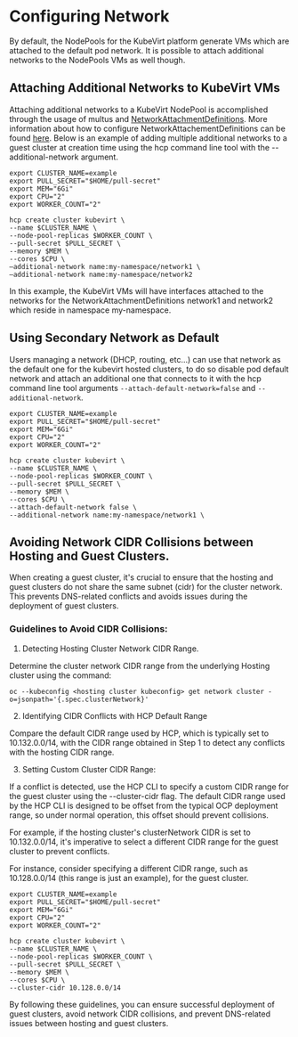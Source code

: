 # Configuring Network

By default, the NodePools for the KubeVirt platform generate VMs which are
attached to the default pod network. It is possible to attach additional
networks to the NodePools VMs as well though.

## Attaching Additional Networks to KubeVirt VMs

Attaching additional networks to a KubeVirt NodePool is accomplished through
the usage of multus and [NetworkAttachmentDefinitions](https://docs.openshift.com/container-platform/latest/rest_api/network_apis/networkattachmentdefinition-k8s-cni-cncf-io-v1.html). More information about
how to configure NetworkAttachementDefinitions can be found [here](https://70729--ocpdocs-pr.netlify.app/openshift-enterprise/latest/networking/multiple_networks/configuring-additional-network). Below is an example
of adding multiple additional networks to a guest cluster at creation time
using the hcp command line tool with the --additional-network argument.

```shell linenums="1"
export CLUSTER_NAME=example
export PULL_SECRET="$HOME/pull-secret"
export MEM="6Gi"
export CPU="2"
export WORKER_COUNT="2"

hcp create cluster kubevirt \
--name $CLUSTER_NAME \
--node-pool-replicas $WORKER_COUNT \
--pull-secret $PULL_SECRET \
--memory $MEM \
--cores $CPU \
–additional-network name:my-namespace/network1 \
–additional-network name:my-namespace/network2
```

In this example, the KubeVirt VMs will have interfaces attached to the networks
for the NetworkAttachmentDefinitions network1 and network2 which reside in
namespace my-namespace.

## Using Secondary Network as Default

Users managing a network (DHCP, routing, etc...) can use that network 
as the default one for the kubevirt hosted clusters, to do so
disable pod default network and attach an additional one that connects to it 
with the hcp command line tool arguments `--attach-default-network=false` and 
`--additional-network`.

```shell linenums="1"
export CLUSTER_NAME=example
export PULL_SECRET="$HOME/pull-secret"
export MEM="6Gi"
export CPU="2"
export WORKER_COUNT="2"

hcp create cluster kubevirt \
--name $CLUSTER_NAME \
--node-pool-replicas $WORKER_COUNT \
--pull-secret $PULL_SECRET \
--memory $MEM \
--cores $CPU \
--attach-default-network false \
--additional-network name:my-namespace/network1 \
```

## Avoiding Network CIDR Collisions between Hosting and Guest Clusters.

When creating a guest cluster, it's crucial to ensure that the hosting and guest clusters do not share the same subnet (cidr) for the cluster network.
This prevents DNS-related conflicts and avoids issues during the deployment of guest clusters.


### Guidelines to Avoid CIDR Collisions:


1. Detecting Hosting Cluster Network CIDR Range.

Determine the cluster network CIDR range from the underlying Hosting cluster using the command:

```
oc --kubeconfig <hosting cluster kubeconfig> get network cluster -o=jsonpath='{.spec.clusterNetwork}'
```


2. Identifying CIDR Conflicts with HCP Default Range

Compare the default CIDR range used by HCP, which is typically set to 10.132.0.0/14,
with the CIDR range obtained in Step 1 to detect any conflicts with the hosting CIDR range.


3. Setting Custom Cluster CIDR Range:

If a conflict is detected, use the HCP CLI to specify a custom CIDR range for the guest cluster using
the --cluster-cidr flag. The default CIDR range used by the HCP CLI is designed to be offset from the
typical OCP deployment range, so under normal operation, this offset should prevent collisions.

For example, if the hosting cluster's clusterNetwork CIDR is set to 10.132.0.0/14, it's imperative to
select a different CIDR range for the guest cluster to prevent conflicts.

For instance, consider specifying a different CIDR range, such as 10.128.0.0/14 (this range is just an example),
for the guest cluster.

```
export CLUSTER_NAME=example
export PULL_SECRET="$HOME/pull-secret"
export MEM="6Gi"
export CPU="2"
export WORKER_COUNT="2"

hcp create cluster kubevirt \
--name $CLUSTER_NAME \
--node-pool-replicas $WORKER_COUNT \
--pull-secret $PULL_SECRET \
--memory $MEM \
--cores $CPU \
--cluster-cidr 10.128.0.0/14
```

By following these guidelines, you can ensure successful deployment of guest clusters, avoid network CIDR collisions,
and prevent DNS-related issues between hosting and guest clusters.
